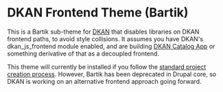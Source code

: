 # DKAN Frontend Theme (Bartik)

This is a Bartik sub-theme for [DKAN](https://github.com/GetDKAN/dkan) that disables 
libraries on DKAN frontend paths, to avoid style collisions. It assumes you have
DKAN's dkan_js_frontend module enabled, and are building 
[DKAN Catalog App](https://github.com/GetDKAN/data-catalog-app) or something derivative
of that as a decoupled frontend.

This theme will currently be installed if you follow the 
[standard project creation process](https://demo.getdkan.org/modules/contrib/dkan/docs/start.html). 
However, Bartik has been deprecated in Drupal core, so DKAN is working on an alternative frontend 
approach going forward.